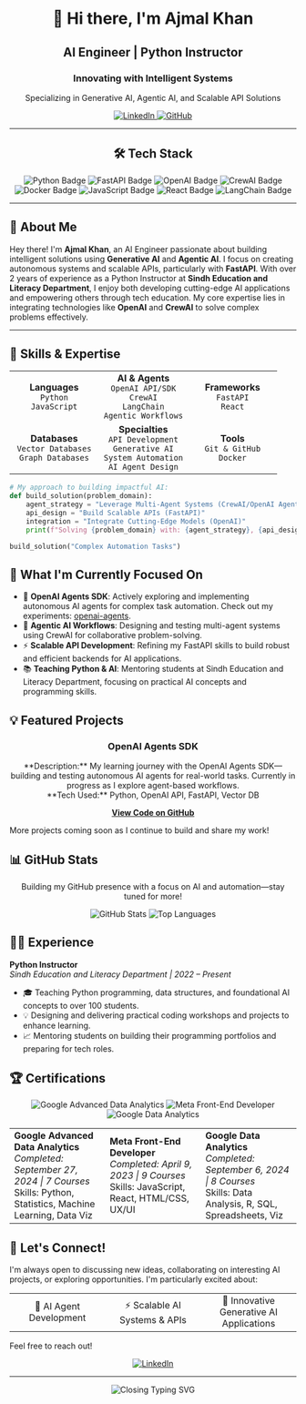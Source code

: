 <div align="center">
  <h1>👋 Hi there, I'm Ajmal Khan</h1>
  <h2>AI Engineer | Python Instructor</h2>
  <h3>Innovating with Intelligent Systems</h3>
  
  <p>Specializing in Generative AI, Agentic AI, and Scalable API Solutions</p>
  
  <div>
    <a href="https://www.linkedin.com/in/ajmal-ai-engineer/">
      <img src="https://img.shields.io/badge/LinkedIn-0077B5?style=for-the-badge&logo=linkedin&logoColor=white" alt="LinkedIn"/>
    </a>
    <a href="https://github.com/Ajmalniz">
      <img src="https://img.shields.io/badge/GitHub-181717?style=for-the-badge&logo=github&logoColor=white" alt="GitHub"/>
    </a>
  </div>
</div>

---

<div align="center">
  <h2>🛠️ Tech Stack</h2>
  
  <img src="https://img.shields.io/badge/Python-3776AB?style=for-the-badge&logo=python&logoColor=white" alt="Python Badge"/>
  <img src="https://img.shields.io/badge/FastAPI-009688?style=for-the-badge&logo=fastapi&logoColor=white" alt="FastAPI Badge"/>
  <img src="https://img.shields.io/badge/OpenAI-412991?style=for-the-badge&logo=openai&logoColor=white" alt="OpenAI Badge"/>
  <img src="https://img.shields.io/badge/CrewAI-FF6B6B?style=for-the-badge&logo=robot&logoColor=white" alt="CrewAI Badge"/>
  <img src="https://img.shields.io/badge/Docker-2496ED?style=for-the-badge&logo=docker&logoColor=white" alt="Docker Badge"/>
  <img src="https://img.shields.io/badge/JavaScript-F7DF1E?style=for-the-badge&logo=javascript&logoColor=black" alt="JavaScript Badge"/>
  <img src="https://img.shields.io/badge/React-61DAFB?style=for-the-badge&logo=react&logoColor=black" alt="React Badge"/>
  <img src="https://img.shields.io/badge/LangChain-00A67E?style=for-the-badge&logo=langchain&logoColor=white" alt="LangChain Badge"/>
</div>

---

## 🚀 About Me

Hey there! I'm **Ajmal Khan**, an AI Engineer passionate about building intelligent solutions using **Generative AI** and **Agentic AI**. I focus on creating autonomous systems and scalable APIs, particularly with **FastAPI**. With over 2 years of experience as a Python Instructor at **Sindh Education and Literacy Department**, I enjoy both developing cutting-edge AI applications and empowering others through tech education. My core expertise lies in integrating technologies like **OpenAI** and **CrewAI** to solve complex problems effectively.

---

## 💪 Skills & Expertise

<div align="center">
  <table>
    <tr>
      <td align="center" width="33%">
        <strong>Languages</strong><br>
        <code>Python</code><br>
        <code>JavaScript</code>
      </td>
      <td align="center" width="33%">
        <strong>AI & Agents</strong><br>
        <code>OpenAI API/SDK</code><br>
        <code>CrewAI</code><br>
        <code>LangChain</code><br>
        <code>Agentic Workflows</code>
      </td>
      <td align="center" width="33%">
        <strong>Frameworks</strong><br>
        <code>FastAPI</code><br>
        <code>React</code>
      </td>
    </tr>
    <tr>
      <td align="center" width="33%">
        <strong>Databases</strong><br>
        <code>Vector Databases</code><br>
        <code>Graph Databases</code>
      </td>
      <td align="center" width="33%">
        <strong>Specialties</strong><br>
        <code>API Development</code><br>
        <code>Generative AI</code><br>
        <code>System Automation</code><br>
        <code>AI Agent Design</code>
      </td>
      <td align="center" width="33%">
        <strong>Tools</strong><br>
        <code>Git & GitHub</code><br>
        <code>Docker</code>
      </td>
    </tr>
  </table>
</div>

```python
# My approach to building impactful AI:
def build_solution(problem_domain):
    agent_strategy = "Leverage Multi-Agent Systems (CrewAI/OpenAI Agents)"
    api_design = "Build Scalable APIs (FastAPI)"
    integration = "Integrate Cutting-Edge Models (OpenAI)"
    print(f"Solving {problem_domain} with: {agent_strategy}, {api_design}, {integration}")

build_solution("Complex Automation Tasks")
```

## 🌱 What I'm Currently Focused On

- 🚀 **OpenAI Agents SDK**: Actively exploring and implementing autonomous AI agents for complex task automation. Check out my experiments: [openai-agents](https://github.com/Ajmalniz/openai-agents).
- 🤖 **Agentic AI Workflows**: Designing and testing multi-agent systems using CrewAI for collaborative problem-solving.
- ⚡ **Scalable API Development**: Refining my FastAPI skills to build robust and efficient backends for AI applications.
- 📚 **Teaching Python & AI**: Mentoring students at Sindh Education and Literacy Department, focusing on practical AI concepts and programming skills.

## 💡 Featured Projects

<div align="center">
  <h3>OpenAI Agents SDK</h3>
  <p>
    **Description:** My learning journey with the OpenAI Agents SDK—building and testing autonomous AI agents for real-world tasks. Currently in progress as I explore agent-based workflows.
    <br>
    **Tech Used:** Python, OpenAI API, FastAPI, Vector DB
  </p>
  <a href="https://github.com/Ajmalniz/openai-agents"><strong>View Code on GitHub</strong></a>
</div>

More projects coming soon as I continue to build and share my work!

## 📊 GitHub Stats

<div align="center">
  <p>Building my GitHub presence with a focus on AI and automation—stay tuned for more!</p>
  <img src="https://github-readme-stats.vercel.app/api?username=Ajmalniz&show_icons=true&theme=radical&hide=issues&include_all_commits=true&count_private=true" alt="GitHub Stats"/>
  <img src="https://github-readme-stats.vercel.app/api/top-langs/?username=Ajmalniz&layout=compact&theme=radical" alt="Top Languages"/>
  
</div>

## 👨‍🏫 Experience

**Python Instructor**  
*Sindh Education and Literacy Department | 2022 – Present*  
- 🎓 Teaching Python programming, data structures, and foundational AI concepts to over 100 students.
- 💡 Designing and delivering practical coding workshops and projects to enhance learning.
- 📈 Mentoring students on building their programming portfolios and preparing for tech roles.

## 🏆 Certifications

<div align="center">
  <img src="https://img.shields.io/badge/Coursera-Google_Advanced_Data_Analytics-00A4CC?style=for-the-badge&logo=coursera&logoColor=white" alt="Google Advanced Data Analytics"/>
  <img src="https://img.shields.io/badge/Coursera-Meta_Front--End_Developer-00A4CC?style=for-the-badge&logo=coursera&logoColor=white" alt="Meta Front-End Developer"/>
  <img src="https://img.shields.io/badge/Coursera-Google_Data_Analytics-00A4CC?style=for-the-badge&logo=coursera&logoColor=white" alt="Google Data Analytics"/>
</div>

<div align="center">
  <table>
    <tr>
      <td width="33%">
        <strong>Google Advanced Data Analytics</strong><br>
        <em>Completed: September 27, 2024 | 7 Courses</em><br>
        Skills: Python, Statistics, Machine Learning, Data Viz
      </td>
      <td width="33%">
        <strong>Meta Front-End Developer</strong><br>
        <em>Completed: April 9, 2023 | 9 Courses</em><br>
        Skills: JavaScript, React, HTML/CSS, UX/UI
      </td>
      <td width="33%">
        <strong>Google Data Analytics</strong><br>
        <em>Completed: September 6, 2024 | 8 Courses</em><br>
        Skills: Data Analysis, R, SQL, Spreadsheets, Viz
      </td>
    </tr>
  </table>
</div>

## 🤝 Let's Connect!

I'm always open to discussing new ideas, collaborating on interesting AI projects, or exploring opportunities. I'm particularly excited about:

<div align="center">
  <table>
    <tr>
      <td align="center" width="33%">🤖 AI Agent Development</td>
      <td align="center" width="33%">⚡ Scalable AI Systems & APIs</td>
      <td align="center" width="33%">🎨 Innovative Generative AI Applications</td>
    </tr>
  </table>
</div>

Feel free to reach out!

<div align="center">
  <a href="https://www.linkedin.com/in/ajmal-ai-engineer/">
    <img src="https://img.shields.io/badge/Connect_on_LinkedIn-0077B5?style=for-the-badge&logo=linkedin&logoColor=white" alt="LinkedIn"/>
  </a>
</div>

---

<div align="center">
  <img src="https://readme-typing-svg.herokuapp.com?font=Fira+Code&weight=600&size=20&duration=3000&pause=1000&color=2D7FF9&center=true&vCenter=true&width=600&lines=Always+learning%2C+always+building%2C+always+innovating.;Let's+create+impactful+AI+together!" alt="Closing Typing SVG" />
</div>
